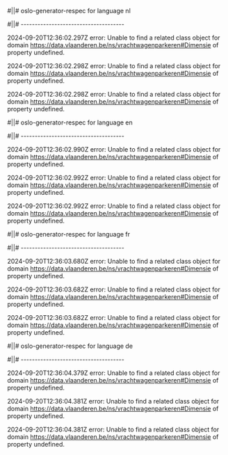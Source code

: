#||# oslo-generator-respec for language nl  

#||# -------------------------------------  

2024-09-20T12:36:02.297Z error: Unable to find a related class object for domain https://data.vlaanderen.be/ns/vrachtwagenparkeren#Dimensie of property undefined.

2024-09-20T12:36:02.298Z error: Unable to find a related class object for domain https://data.vlaanderen.be/ns/vrachtwagenparkeren#Dimensie of property undefined.

2024-09-20T12:36:02.298Z error: Unable to find a related class object for domain https://data.vlaanderen.be/ns/vrachtwagenparkeren#Dimensie of property undefined.

#||# oslo-generator-respec for language en  

#||# -------------------------------------  

2024-09-20T12:36:02.990Z error: Unable to find a related class object for domain https://data.vlaanderen.be/ns/vrachtwagenparkeren#Dimensie of property undefined.

2024-09-20T12:36:02.992Z error: Unable to find a related class object for domain https://data.vlaanderen.be/ns/vrachtwagenparkeren#Dimensie of property undefined.

2024-09-20T12:36:02.992Z error: Unable to find a related class object for domain https://data.vlaanderen.be/ns/vrachtwagenparkeren#Dimensie of property undefined.

#||# oslo-generator-respec for language fr  

#||# -------------------------------------  

2024-09-20T12:36:03.680Z error: Unable to find a related class object for domain https://data.vlaanderen.be/ns/vrachtwagenparkeren#Dimensie of property undefined.

2024-09-20T12:36:03.682Z error: Unable to find a related class object for domain https://data.vlaanderen.be/ns/vrachtwagenparkeren#Dimensie of property undefined.

2024-09-20T12:36:03.682Z error: Unable to find a related class object for domain https://data.vlaanderen.be/ns/vrachtwagenparkeren#Dimensie of property undefined.

#||# oslo-generator-respec for language de  

#||# -------------------------------------  

2024-09-20T12:36:04.379Z error: Unable to find a related class object for domain https://data.vlaanderen.be/ns/vrachtwagenparkeren#Dimensie of property undefined.

2024-09-20T12:36:04.381Z error: Unable to find a related class object for domain https://data.vlaanderen.be/ns/vrachtwagenparkeren#Dimensie of property undefined.

2024-09-20T12:36:04.381Z error: Unable to find a related class object for domain https://data.vlaanderen.be/ns/vrachtwagenparkeren#Dimensie of property undefined.

